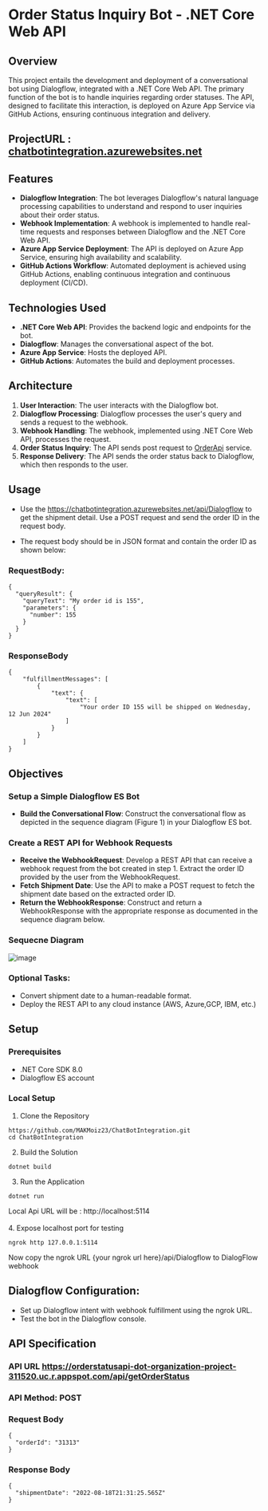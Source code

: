 # Order Status Inquiry Bot - .NET Core Web API
## Overview
This project entails the development and deployment of a conversational bot using Dialogflow, integrated with a .NET Core Web API. The primary function of the bot is to handle inquiries regarding order statuses. The API, designed to facilitate this interaction, is deployed on Azure App Service via GitHub Actions, ensuring continuous integration and delivery.

## ProjectURL : [chatbotintegration.azurewebsites.net](https://chatbotintegration.azurewebsites.net/)

## Features
- **Dialogflow Integration**: The bot leverages Dialogflow's natural language processing capabilities to understand and respond to user inquiries about their order status.
- **Webhook Implementation**: A webhook is implemented to handle real-time requests and responses between Dialogflow and the .NET Core Web API.
- **Azure App Service Deployment**: The API is deployed on Azure App Service, ensuring high availability and scalability.
- **GitHub Actions Workflow**: Automated deployment is achieved using GitHub Actions, enabling continuous integration and continuous deployment (CI/CD).

## Technologies Used
- **.NET Core Web API**: Provides the backend logic and endpoints for the bot.
- **Dialogflow**: Manages the conversational aspect of the bot.
- **Azure App Service**: Hosts the deployed API.
- **GitHub Actions**: Automates the build and deployment processes.

## Architecture
1. **User Interaction**: The user interacts with the Dialogflow bot.
2. **Dialogflow Processing**: Dialogflow processes the user's query and sends a request to the webhook.
3. **Webhook Handling**: The webhook, implemented using .NET Core Web API, processes the request.
4. **Order Status Inquiry**: The API sends post request to [OrderApi](https://orderstatusapi-dot-organization-project-311520.uc.r.appspot.com/api/getOrderStatus) service.
5. **Response Delivery**: The API sends the order status back to Dialogflow, which then responds to the user.

## Usage
- Use the https://chatbotintegration.azurewebsites.net/api/Dialogflow to get the shipment detail. Use a POST request and send the order ID in the request body.

- The request body should be in JSON format and contain the order ID as shown below:
### RequestBody:
```
{
  "queryResult": {
    "queryText": "My order id is 155",
    "parameters": {
      "number": 155
    }
  }
}
```
### ResponseBody
```
{
    "fulfillmentMessages": [
        {
            "text": {
                "text": [
                    "Your order ID 155 will be shipped on Wednesday, 12 Jun 2024"
                ]
            }
        }
    ]
}
```


## Objectives
### Setup a Simple Dialogflow ES Bot

- **Build the Conversational Flow**: Construct the conversational flow as depicted in the sequence diagram (Figure 1) in your Dialogflow ES bot.

### Create a REST API for Webhook Requests

- **Receive the WebhookRequest**: Develop a REST API that can receive a webhook request from the bot created in step 1. Extract the order ID provided by the user from the WebhookRequest.
- **Fetch Shipment Date**: Use the API to make a POST request to fetch the shipment date based on the extracted order ID.
- **Return the WebhookResponse**: Construct and return a WebhookResponse with the appropriate response as documented in the sequence diagram below.

### Sequecne Diagram

![image](https://github.com/MAKMoiz23/ChatBotIntegration/assets/69483202/cce47522-a1c4-407f-a848-79c794b02953)

### Optional Tasks:
- Convert shipment date to a human-readable format.
- Deploy the REST API to any cloud instance (AWS, Azure,GCP, IBM, etc.)

## Setup
### Prerequisites
- .NET Core SDK 8.0
- Dialogflow ES account

### Local Setup
1. Clone the Repository
```
https://github.com/MAKMoiz23/ChatBotIntegration.git
cd ChatBotIntegration
```
2. Build the Solution
```
dotnet build
```
3. Run the Application
```
dotnet run
```
Local Api URL will be : http://localhost:5114 <br /><br />
4. Expose localhost port for testing
```
ngrok http 127.0.0.1:5114
```
Now copy the ngrok URL {your ngrok url here}/api/Dialogflow to DialogFlow webhook

## Dialogflow Configuration:
- Set up Dialogflow intent with webhook fulfillment using the ngrok URL.
- Test the bot in the Dialogflow console.

## API Specification
### API URL https://orderstatusapi-dot-organization-project-311520.uc.r.appspot.com/api/getOrderStatus

### API Method: POST

### Request Body
```
{
  "orderId": "31313"
}

```
### Response Body
```
{
  "shipmentDate": "2022-08-18T21:31:25.565Z"
}
```
